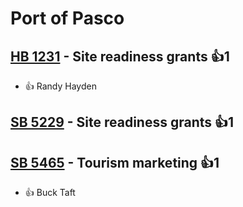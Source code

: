# Port of Pasco

## [HB 1231](/bill/2023-24/hb/1231/) - Site readiness grants 👍1  
* 👍 Randy Hayden

## [SB 5229](/bill/2023-24/sb/5229/) - Site readiness grants 👍1  

## [SB 5465](/bill/2023-24/sb/5465/) - Tourism marketing 👍1  
* 👍 Buck Taft